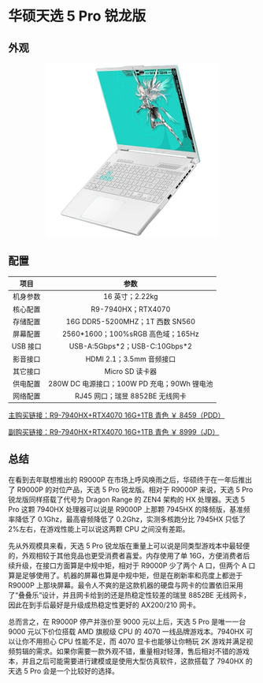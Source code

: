 # 华硕天选 5 Pro 锐龙版

## 外观

<div style="margin: 0 auto; text-align: center; width: 70%"><img src="./assets/天选5pro.png" /></div>

## 配置

|   项目   |                    参数                     |
| :------: | :-----------------------------------------: |
| 机身参数 |               16 英寸；2.22kg               |
| 核心配置 |             R9-7940HX；RTX4070              |
| 存储配置 |       16G DDR5-5200MHZ；1T 西数 SN560       |
| 屏幕配置 |     2560\*1600；100%sRGB 高色域；165Hz      |
| USB 接口 |       USB-A:5Gbps\*2；USB-C:10Gbps\*2       |
| 影音接口 |          HDMI 2.1；3.5mm 音频接口           |
| 其它接口 |               Micro SD 读卡器               |
| 供电配置 | 280W DC 电源接口；100W PD 充电；90Wh 锂电池 |
| 网络配置 |       RJ45 网口；瑞昱 8852BE 无线网卡       |

[主购买链接：R9-7940HX+RTX4070 16G+1TB 青色 ￥ 8459（PDD）](https://mobile.yangkeduo.com/goods.html?ps=InHa02y2N3)

[副购买链接：R9-7940HX+RTX4070 16G+1TB 青色 ￥ 8999（JD）](https://3.cn/23-hp4fv)

## 总结

在看到去年联想推出的 R9000P 在市场上呼风唤雨之后，华硕终于在一年后推出了 R9000P 的对位产品，天选 5 Pro 锐龙版。相对于 R9000P 来说，天选 5 Pro 锐龙版同样搭载了代号为 Dragon Range 的 ZEN4 架构的 HX 处理器。天选 5 Pro 这颗 7940HX 处理器可以说是 R9000P 上那颗 7945HX 的降频版，基准频率降低了 0.1Ghz，最高睿频降低了 0.2Ghz，实测多核跑分比 7945HX 只低了 2%左右，在游戏性能上可以说这两颗 CPU 之间没有差距。

先从外观模具来看，天选 5 Pro 锐龙版在重量上可以说是同类型游戏本中最轻便的，外观相较于其他竞品也更受消费者喜爱。内存使用了单 16G，方便消费者后续升级，在接口方面算是中规中矩，相对于 R9000P 少了两个 A 口，但两个 A 口算是足够使用了。机器的屏幕也算是中规中矩，但是在刷新率和亮度上都逊于 R9000P 上那块屏幕。最令人不爽的是这款机器的硬盘与网卡的位置依旧采用了“叠叠乐”设计，并且网卡给到的还是热稳定性较差的瑞昱 8852BE 无线网卡，因此在到手后最好是升级成热稳定性更好的 AX200/210 网卡。

总而言之，在 R9000P 停产并涨价至 9000 元以上后，天选 5 Pro 是唯一一台 9000 元以下价位搭载 AMD 旗舰级 CPU 的 4070 一线品牌游戏本。7940HX 可以让你不用担心 CPU 性能不足，而 4070 显卡也能够让你畅玩 2K 游戏并满足视频剪辑的需求。如果你需要一款外观不错，重量相对轻薄，售后相对不错的游戏本，并且之后可能需要进行建模或是使用大型仿真软件，这款搭载了 7940HX 的天选 5 Pro 会是一个比较好的选择。
